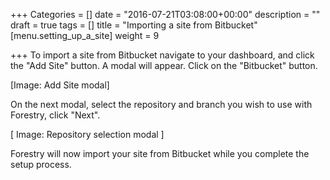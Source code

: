 +++
Categories = []
date = "2016-07-21T03:08:00+00:00"
description = ""
draft = true
tags = []
title = "Importing a site from Bitbucket"
[menu.setting_up_a_site]
weight = 9

+++
To import a site from Bitbucket navigate to your dashboard, and click the "Add Site" button. A modal will appear. Click on the "Bitbucket" button.

[Image: Add Site modal]

On the next modal, select the repository and branch you wish to use with Forestry, click "Next". 

[ Image: Repository selection modal ]

Forestry will now import your site from Bitbucket while you complete the setup process.